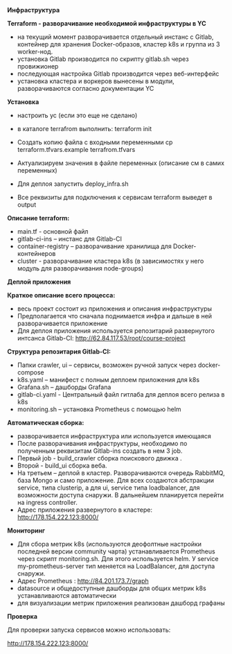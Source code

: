 **Инфраструктура**

**Terraform - разворачивание необходимой инфраструктуры в YC**

- на текущий момент разворачивается отдельный инстанс с Gitlab, контейнер для хранения Docker-образов, кластер k8s и группа из 3 worker-нод.
- установка Gitlab производится по скрипту gitlab.sh через провижионер 
- последующая настройка Gitlab производится через веб-интерфейс
- установка кластера и воркеров вынесены в модули, разворачиваются согласно документации YC

**Установка**

- настроить yc (если это еще не сделано)
- в каталоге terrafrom выполнить: terraform init
- Создать копию файла с входными переменными cp terraform.tfvars.example terrafrom.tfvars
- Актуализируем значения в файле переменных (описание см в самих переменных)

- Для деплоя запустить deploy_infra.sh

- Все реквизиты для подключения к сервисам terraform выведет в output

**Описание terraform:**

- main.tf - основной файл
- gitlab-ci-ins – инстанс для Gitlab-CI
- container-registry – разворачивание хранилища для Docker-контейнеров
- cluster - разворачивание кластера k8s (в зависимостях у него модуль для разворачивания node-groups)

**Деплой приложения** 

**Краткое описание всего процесса:**

- весь проект состоит из приложения и описания инфраструктуры
- Предполагается что сначала поднимается инфра и дальше в ней разворачивается приложение
- Для деплоя приложения используется репозитарий развернутого интсанса Gitlab-CI: <http://62.84.117.53/root/course-project> 


**Структура репозитария Gitlab-CI:**


- Папки crawler, ui – сервисы, возможен ручной запуск через docker-compose 
- k8s.yaml – манифест с полным деплоем приложения для k8s 
- Grafana.sh – дашборды Grafana
- gitlab-ci.yaml - Центральный файл гитлаба для деплоя всего релиза в k8s
- monitoring.sh – установка Prometheus с помощью helm

**Автоматическая сборка:**

- разворачивается инфраструктура или используется имеющаяся
- После разворачивания инфраструктуры, необходимо по полученным реквизитам Gitlab-ins создать в нем 3 job.
- Первый job - build\_crawler сборка поискового движка .
- Второй - build\_ui сборка веба.
- На третьем – деплой в кластер. Разворачиваются очередь RabbitMQ, база Mongo и само приложение. Для всех создаются абстракции service, типа clusterip, а для ui, service типа loadbalancer, для возможности доступа снаружи. В дальнейшем планируется перейти на ingress controller.
- Адрес приложения развернутого в кластере: <http://178.154.222.123:8000/> 

**Мониторинг**

- Для сбора метрик k8s (используются деофолтные настройки последней версии community чарта) устанавливается Prometheus через скрипт monitoring.sh. Для этого используется helm. У service my-prometheus-server тип меняется на LoadBalancer, для доступа снаружи.
- Адрес Prometheus : <http://84.201.173.7/graph> 
- datasource и общедоступные дашборды для общих метрик k8s устанавливаются автоматически
- для визуализации метрик приложения реализован дашборд графаны 

**Проверка**

Для проверки запуска сервисов можно использовать:

<http://178.154.222.123:8000/>
